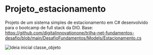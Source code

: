 # Projeto_estacionamento
 Projeto de um sistema simples de estacionamento em C# desenvolvido para o bootcamp de full stack da DIO.
 Base: https://github.com/digitalinnovationone/trilha-net-fundamentos-desafio/blob/main/DesafioFundamentos/Models/Estacionamento.cs

 ![Ideia inicial classe_objeto](https://raw.githubusercontent.com/Marcos-Aquin0/Porjeto_estacionamento/main/classe_objeto.png)
